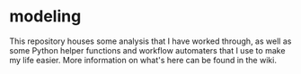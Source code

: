 # modeling

This repository houses some analysis that I have worked through, as well as some Python helper functions and workflow automaters that I use to make my life easier. More information on what's here can be found in the wiki.
